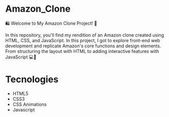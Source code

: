 # Amazon_Clone

🛍️ Welcome to My Amazon Clone Project! 🚀

In this repository, you'll find my rendition of an Amazon clone created using HTML, CSS, and JavaScript. In this project, I got to explore front-end web development and replicate Amazon's core functions and design elements. From structuring the layout with HTML to adding interactive features with JavaScript 💻🌟


# Tecnologies
* HTML5
* CSS3
* CSS Animations
* Javascript
